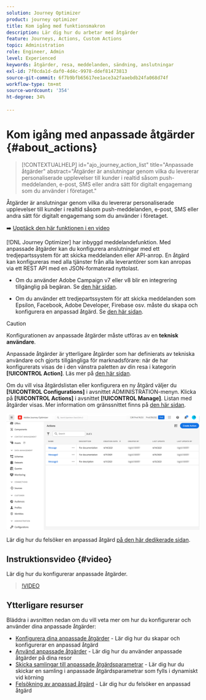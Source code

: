 ```yaml
---
solution: Journey Optimizer
product: journey optimizer
title: Kom igång med funktionsmakron
description: Lär dig hur du arbetar med åtgärder
feature: Journeys, Actions, Custom Actions
topic: Administration
role: Engineer, Admin
level: Experienced
keywords: åtgärder, resa, meddelanden, sändning, anslutningar
exl-id: 7f0cda1d-daf0-4d4c-9978-ddef81473813
source-git-commit: 6f7b9bfb65617ee1ace3a2faaebdb24fa068d74f
workflow-type: tm+mt
source-wordcount: '354'
ht-degree: 34%

---
```


# Kom igång med anpassade åtgärder {#about_actions}

>[!CONTEXTUALHELP]
>id="ajo_journey_action_list"
>title="Anpassade åtgärder"
>abstract="Åtgärder är anslutningar genom vilka du levererar personaliserade upplevelser till kunder i realtid såsom push-meddelanden, e-post, SMS eller andra sätt för digitalt engagemang som du använder i företaget."

Åtgärder är anslutningar genom vilka du levererar personaliserade upplevelser till kunder i realtid såsom push-meddelanden, e-post, SMS eller andra sätt för digitalt engagemang som du använder i företaget.

➡️ [Upptäck den här funktionen i en video](#video)

[!DNL Journey Optimizer] har inbyggd meddelandefunktion. Med anpassade åtgärder kan du konfigurera anslutningar med ett tredjepartssystem för att skicka meddelanden eller API-anrop. En åtgärd kan konfigureras med alla tjänster från alla leverantörer som kan anropas via ett REST API med en JSON-formaterad nyttolast.

* Om du använder Adobe Campaign v7 eller v8 blir en integrering tillgänglig på begäran. Se [den här sidan](../action/acc-action.md).

* Om du använder ett tredjepartssystem för att skicka meddelanden som Epsilon, Facebook, Adobe Developer, Firebase osv. måste du skapa och konfigurera en anpassad åtgärd. Se [den här sidan](../action/about-custom-action-configuration.md).

>[!CAUTION]
>
>Konfigurationen av anpassade åtgärder måste utföras av en **teknisk användare**.

Anpassade åtgärder är ytterligare åtgärder som har definierats av tekniska användare och gjorts tillgängliga för marknadsförare: när de har konfigurerats visas de i den vänstra paletten av din resa i kategorin **[!UICONTROL Action]**. Läs mer på [den här sidan](../building-journeys/about-journey-activities.md#action-activities).

Om du vill visa åtgärdslistan eller konfigurera en ny åtgärd väljer du **[!UICONTROL Configurations]** i avsnittet ADMINISTRATION-menyn. Klicka på **[!UICONTROL Actions]** i avsnittet **[!UICONTROL Manage]**. Listan med åtgärder visas. Mer information om gränssnittet finns på [den här sidan](../start/user-interface.md).

![](assets/custom1.png)

Lär dig hur du felsöker en anpassad åtgärd [på den här dedikerade sidan](../action/troubleshoot-custom-action.md).

## Instruktionsvideo {#video}

Lär dig hur du konfigurerar anpassade åtgärder.

>[!VIDEO](https://video.tv.adobe.com/v/3428396?quality=12)

## Ytterligare resurser

Bläddra i avsnitten nedan om du vill veta mer om hur du konfigurerar och använder dina anpassade åtgärder:

* [Konfigurera dina anpassade åtgärder](../action/about-custom-action-configuration.md) - Lär dig hur du skapar och konfigurerar en anpassad åtgärd
* [Använd anpassade åtgärder](../building-journeys/using-custom-actions.md) - Lär dig hur du använder anpassade åtgärder på dina resor
* [Skicka samlingar till anpassade åtgärdsparametrar](../building-journeys/collections.md) - Lär dig hur du skickar en samling i anpassade åtgärdsparametrar som fylls i dynamiskt vid körning
* [Felsökning av anpassad åtgärd](../action/troubleshoot-custom-action.md) - Lär dig hur du felsöker en anpassad åtgärd


